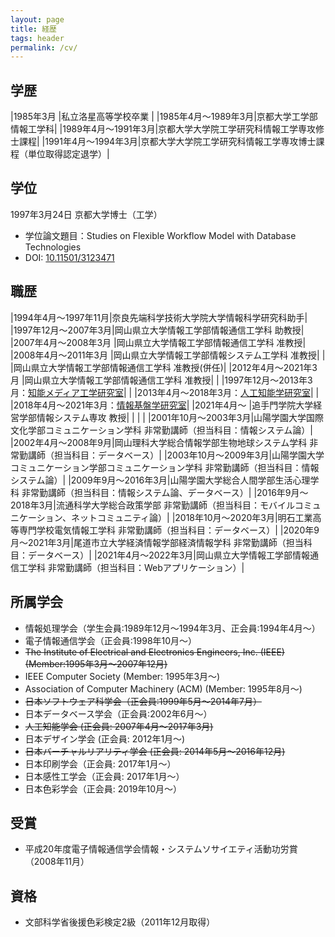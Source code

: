 ```yaml
---
layout: page
title: 経歴
tags: header
permalink: /cv/
---
```

## 学歴

|1985年3月          |私立洛星高等学校卒業   |
|1985年4月〜1989年3月|京都大学工学部情報工学科|
|1989年4月〜1991年3月|京都大学大学院工学研究科情報工学専攻修士課程|
|1991年4月〜1994年3月|京都大学大学院工学研究科情報工学専攻博士課程（単位取得認定退学）|

## 学位

1997年3月24日 京都大学博士（工学）

- 学位論文題目：Studies on Flexible Workflow Model with Database Technologies
- DOI: [10.11501/3123471](http://dx.doi.org/10.11501/3123471)

## 職歴

|1994年4月〜1997年11月|奈良先端科学技術大学院大学情報科学研究科助手|
|1997年12月〜2007年3月|岡山県立大学情報工学部情報通信工学科 助教授|
|2007年4月〜2008年3月 |岡山県立大学情報工学部情報通信工学科 准教授|
|2008年4月〜2011年3月 |岡山県立大学情報工学部情報システム工学科 准教授|
|                   |岡山県立大学情報工学部情報通信工学科 准教授(併任)|
|2012年4月〜2021年3月 |岡山県立大学情報工学部情報通信工学科 准教授|
|                   |1997年12月〜2013年3月：[知能メディア工学研究室](http://opu-yokotalab.com/)|
|                   |2013年4月〜2018年3月：[人工知能学研究室](http://www-ail.c.oka-pu.ac.jp/)|
|                   |2018年4月〜2021年3月：[情報基盤学研究室](https://www.kunilab.org/)|
|2021年4月〜         |追手門学院大学経営学部情報システム専攻 教授|
|                   |                                 |
|2001年10月〜2003年3月|山陽学園大学国際文化学部コミュニケーション学科 非常勤講師（担当科目：情報システム論）|
|2002年4月〜2008年9月|岡山理科大学総合情報学部生物地球システム学科 非常勤講師（担当科目：データベース）|
|2003年10月〜2009年3月|山陽学園大学コミュニケーション学部コミュニケーション学科 非常勤講師（担当科目：情報システム論）|
|2009年9月〜2016年3月|山陽学園大学総合人間学部生活心理学科 非常勤講師（担当科目：情報システム論、データベース）|
|2016年9月〜2018年3月|流通科学大学総合政策学部 非常勤講師（担当科目：モバイルコミュニケーション、ネットコミュニティ論）|
|2018年10月〜2020年3月|明石工業高等専門学校電気情報工学科 非常勤講師（担当科目：データベース）|
|2020年9月〜2021年3月|尾道市立大学経済情報学部経済情報学科 非常勤講師（担当科目：データベース）|
|2021年4月〜2022年3月|岡山県立大学情報工学部情報通信工学科 非常勤講師（担当科目：Webアプリケーション）|

## 所属学会

- 情報処理学会（学生会員:1989年12月〜1994年3月、正会員:1994年4月〜）
- 電子情報通信学会（正会員:1998年10月〜）
- ~~The Institute of Electrical and Electronics Engineers, Inc. (IEEE) (Member:1995年3月〜2007年12月)~~
- IEEE Computer Society (Member: 1995年3月〜)
- Association of Computer Machinery (ACM) (Member: 1995年8月〜)
- ~~日本ソフトウェア科学会（正会員:1999年5月〜2014年7月）~~
- 日本データベース学会（正会員:2002年6月〜）
- ~~人工知能学会 (正会員: 2007年4月〜2017年3月)~~
- 日本デザイン学会 (正会員: 2012年1月〜)
- ~~日本バーチャルリアリティ学会 (正会員: 2014年5月〜2016年12月)~~
- 日本印刷学会（正会員: 2017年1月〜）
- 日本感性工学会（正会員: 2017年1月〜）
- 日本色彩学会（正会員: 2019年10月〜）

## 受賞

- 平成20年度電子情報通信学会情報・システムソサイエティ活動功労賞（2008年11月）

## 資格

- 文部科学省後援色彩検定2級（2011年12月取得）
